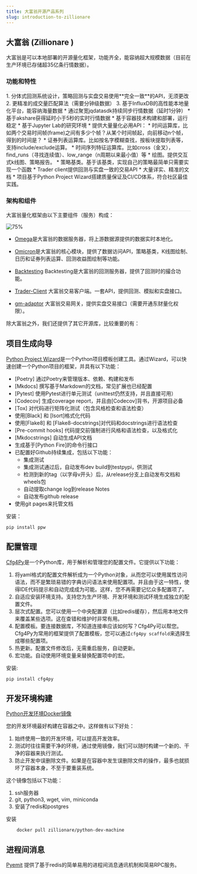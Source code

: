 ```yaml
---
title: 大富翁开源产品系列
slug: introduction-to-zillionare
---
```


## 大富翁 (Zillionare )

大富翁是可以本地部署的开源量化框架，功能齐全，能容纳超大规模数据（目前在生产环境已存储超35亿条行情数据）。

### 功能和特性
<div style="width:100%;border-top:1px solid rgba(0,0,0,.1)"/>
1. 分体式回测系统设计，策略回测与实盘交易使用**完全一致**的API，无须更改
2.  更精准的成交量匹配算法（需要分钟级数据）
3.  基于InfluxDB的高性能本地量化平台，能容纳海量数据
    * 通过聚宽jqdatasdk持续同步行情数据（延时1分钟）
    * 基于akshare获得延时小于5秒的实时行情数据
* 基于容器技术构建和部署，运行稳定
* 基于Jupyter Lab的研究环境
* 提供大量量化必用API：
    * 时间运算库，比如两个交易时间帧(frame)之间有多少个帧？从某个时间帧起，向前移动n个帧，得到的时间是？
    * 证券列表运算库。比如按名字模糊查找，按板块提取列表等，支持include/exclude运算。
    * 时间序列特征运算库。比如cross（金叉），find_runs（寻找连续值）、low_range（n周期以来最小值）等
    * 绘图。提供交互式k线图、策略报告。
    * 策略基类。基于该基类，实现自己的策略最简单只需要实现一个函数
* Trader client提供回测与实盘一致的交易API
* 大量详实、精准的文档
* 项目基于Python Project Wizard搭建质量保证及CI/CD体系，符合社区最佳实践。

### 架构和组件

<div style="width:100%;border-top:1px solid rgba(0,0,0,.1)"/>
大富翁量化框架由以下主要组件（服务）构成：

![75%](https://images.jieyu.ai/images/2023/11/zillionare-deployment.png)

* [Omega](https://github.com/zillionare/omega)是大富翁的数据服务器，将上游数据源提供的数据实时本地化。

* [Omicron](https://zillionare.github.io/omicron)是大富翁的核心模块，提供了数据访问API，策略基类，K线图绘制、日历和证券列表运算、回测收益图绘制等功能。
* [Backtesting](https://zillionare.github.io/backtesting) Backtesting是大富翁的回测服务器，提供了回测时的撮合功能。
* [Trader-Client](https://zillionare.github.io/trader-client/) 大富翁交易客户端。一套API，提供回测、模拟和实盘接口。
* [gm-adaptor](https://github.com/zillionare/trader-gm-adaptor) 大富翁交易网关，提供实盘交易接口（需要开通东财量化权限）。


除大富翁之外，我们还提供了其它开源库，比较重要的有：

## 项目生成向导

[Python Project Wizard](https://zillionare.github.io/cookiecutter-pypackage)是一个Python项目模板创建工具。通过Wizard，可以快速创建一个Python项目的框架，并具有以下功能：

* [Poetry]  通过Poetry来管理版本、依赖、构建和发布
* [Mkdocs] 撰写基于Markdown的文档，常见扩展也已经配置
* [Pytest] 使用Pytest进行单元测试（unittest仍然支持，并且直接可用）
* [Codecov] 生成coverage report，并且由[Codecov]背书，开源项目必备
* [Tox] 对代码进行矩阵化测试（包含风格检查和语法检查）
* 使用[Black] 和 [Isort]格式化代码
* 使用[Flake8] 和 [Flake8-docstrings]对代码和docstrings进行语法检查
* [Pre-commit hooks] 代码提交前强制进行风格和语法检查，以及格式化
* [Mkdocstrings] 自动生成API文档
* 生成基于[Python Fire]的命令行接口
* 已配置好Github持续集成，包括以下功能：
    - 集成测试
    - 集成测试通过后，自动发布dev build到testpypi，供测试
    - 检测到新的tag（以字母v开头）后，从release分支上自动发布文档和wheels包
    - 自动提取change log到release Notes
    - 自动发布github release
* 使用git pages来托管文档

安装：
```
pip install ppw
```
  
## 配置管理

[Cfg4Py](https://pypi.org/project/cfg4py/)是一个Python库，用于解析和管理您的配置文件。它提供以下功能：

1. 将yaml格式的配置文件解析成为一个Python对象，从而您可以使用属性访问语法，而不是繁琐易错的字典访问语法来使用配置项。并且由于这一特性，使得IDE代码提示和自动完成成为可能。这样，您不再需要记忆众多配置项了。
2. 自适应安装环境支持。支持您为生产环境、开发环境和测试环境生成独立的配置文件。
3. 层次式配置。您可以使用一个中央配置源（比如redis缓存），然后用本地文件来覆盖某些选项。这在查错和维护时非常有用。
4. 配置模板。要连接数据库，不知道连接串应该如何写？Cfg4Py可以帮您。Cfg4Py为常用的框架提供了配置模板，您可以通过`cfg4py scaffold`来选择生成哪些配置项。
5. 热更新。配置文件修改后，无需重启服务，自动更新。
6. 宏功能。自动使用环境变量来替换配置项中的宏。

安装:
```
pip install cfg4py
```

## 开发环境构建

[Python开发环境Docker镜像](https://hub.docker.com/r/zillionare/python-dev-machine)

您的开发环境最好构建在容器之中。这样做有以下好处：

1. 始终使用一致的开发环境，可以提高开发效率。
2. 测试时往往需要干净的环境，通过使用镜像，我们可以随时构建一个新的、干净的容器来执行测试。
3. 防止开发中误删除文件。如果是在容器中发生误删除文件的操作，最多也就损坏了容器本身，不至于要重装系统。

这个镜像包括以下功能：

1. ssh服务器
2. git, python3, wget, vim, miniconda
3. 安装了redis和postgres

安装
```
    docker pull zillionare/python-dev-machine
```

## 进程间消息

[Pyemit](https://github.com/zillionare/pyemit) 提供了基于redis的简单易用的进程间消息通讯机制和简易RPC服务。

